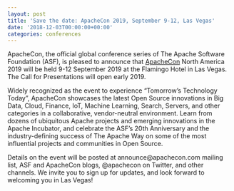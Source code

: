 ```yaml
---
layout: post
title: 'Save the date: ApacheCon 2019, September 9-12, Las Vegas'
date: '2018-12-03T00:00:00+00:00'
categories: conferences
---
```

<p>ApacheCon, the official global conference series of The Apache Software Foundation (ASF), is pleased to announce that <a href="http://apachecon.com/">ApacheCon</a> North America 2019 will be held 9-12 September 2019 at the Flamingo Hotel in Las Vegas. The Call for Presentations will open early 2019. </p>
  <p>Widely recognized as the event to experience “Tomorrow’s Technology Today”, ApacheCon showcases the latest Open Source innovations in Big Data, Cloud, Finance, IoT, Machine Learning, Search, Servers, and other categories in a collaborative, vendor-neutral environment. Learn from dozens of ubiquitous Apache projects and emerging innovations in the Apache Incubator, and celebrate the ASF’s 20th Anniversary and the industry-defining success of The Apache Way on some of the most influential  projects and communities in Open Source.</p>
  <p>Details on the event will be posted at announce@apachecon.com mailing list, ASF and ApacheCon blogs, @apachecon on Twitter, and other channels. We invite you to sign up for updates, and look forward to welcoming you in Las Vegas!</p>
